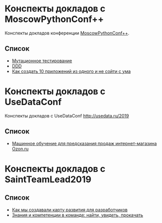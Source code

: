# Конспекты докладов с MoscowPythonConf++

Конспекты докладов конференции [MoscowPythonConf++](https://conf.python.ru/2019). 

## Список

* [Мутационное тестирование](https://github.com/lananovikova10/conspectus/blob/master/teenagemutantninjaturtles.md)
* [DDD](https://github.com/lananovikova10/conspectus/blob/master/ddd.md)
* [Как создать 10 приложений из одного и не сойти с ума](https://github.com/lananovikova10/conspectus/blob/master/10apps_from_one.md)

# Конспекты докладов с UseDataConf

Конспекты докладов с UseDataConf http://usedata.ru/2019 

## Список

* [Машинное обучение для предсказания продаж интернет-магазина Ozon.ru](https://github.com/lananovikova10/conspectus/blob/master/sales_vanga.md)

# Конспекты докладов с SaintTeamLead2019

## Список

* [Как мы создавали карту развития для разработчиков](https://github.com/lananovikova10/conspectus/blob/master/developers_map.md)
* [Знания и компетенции в команде: найти, увидеть, прокачать](https://github.com/lananovikova10/conspectus/blob/master/knowledge-competence-team.md)



